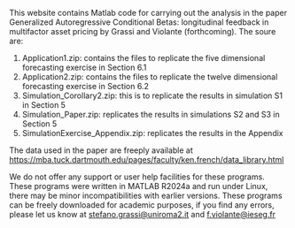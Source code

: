 This website contains Matlab code for carrying out the analysis in the paper Generalized Autoregressive Conditional Betas: longitudinal feedback in multifactor asset pricing by Grassi and Violante (forthcoming). 
The soure are:  
   1) Application1.zip: contains the files to replicate the five dimensional forecasting exercise in Section 6.1
   2) Application2.zip: contains the files to replicate the twelve dimensional forecasting exercise in Section 6.2
   3) Simulation_Corollary2.zip: this is to replicate the results in simulation S1 in Section 5
   4) Simulation_Paper.zip: replicates the results in simulations S2 and S3 in Section 5
   5) SimulationExercise_Appendix.zip: replicates the results in the Appendix

The data used in the paper are freeply available at https://mba.tuck.dartmouth.edu/pages/faculty/ken.french/data_library.html

We do not offer any support or user help facilities for these programs. These programs were written in MATLAB R2024a and run under Linux, there may be minor incompatibilities with earlier versions.
These programs can be freely downloaded for academic purposes, if you find any errors, please let us know at stefano.grassi@uniroma2.it and f.violante@ieseg.fr 
